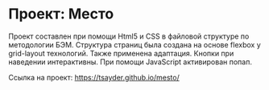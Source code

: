 # Проект: Место

Проект составлен при помощи Html5 и CSS в файловой структуре по методологии БЭМ. Структура страниц была создана на основе flexbox y grid-layout технологий. Также применена адаптация. Кнопки при наведении интерактивны. При помощи JavaScript активирован попап.


Ссылка на проект: https://tsayder.github.io/mesto/
